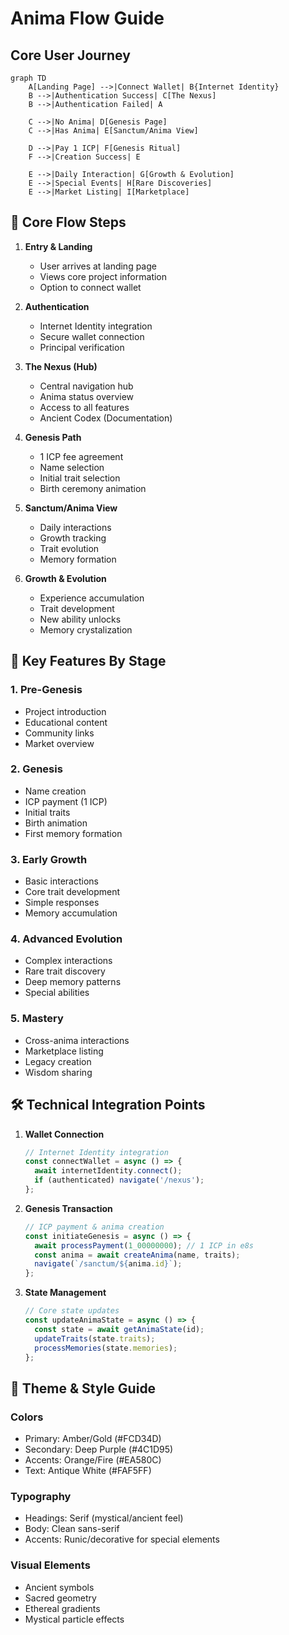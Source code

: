 # Anima Flow Guide

## Core User Journey

```mermaid
graph TD
    A[Landing Page] -->|Connect Wallet| B{Internet Identity}
    B -->|Authentication Success| C[The Nexus]
    B -->|Authentication Failed| A
    
    C -->|No Anima| D[Genesis Page]
    C -->|Has Anima| E[Sanctum/Anima View]
    
    D -->|Pay 1 ICP| F[Genesis Ritual]
    F -->|Creation Success| E
    
    E -->|Daily Interaction| G[Growth & Evolution]
    E -->|Special Events| H[Rare Discoveries]
    E -->|Market Listing| I[Marketplace]
```

## 🌟 Core Flow Steps

1. **Entry & Landing**
   - User arrives at landing page
   - Views core project information
   - Option to connect wallet

2. **Authentication**
   - Internet Identity integration
   - Secure wallet connection
   - Principal verification

3. **The Nexus (Hub)**
   - Central navigation hub
   - Anima status overview
   - Access to all features
   - Ancient Codex (Documentation)

4. **Genesis Path**
   - 1 ICP fee agreement
   - Name selection
   - Initial trait selection
   - Birth ceremony animation

5. **Sanctum/Anima View**
   - Daily interactions
   - Growth tracking
   - Trait evolution
   - Memory formation

6. **Growth & Evolution**
   - Experience accumulation
   - Trait development
   - New ability unlocks
   - Memory crystalization

## 🔮 Key Features By Stage

### 1. Pre-Genesis
- Project introduction
- Educational content
- Community links
- Market overview

### 2. Genesis
- Name creation
- ICP payment (1 ICP)
- Initial traits
- Birth animation
- First memory formation

### 3. Early Growth
- Basic interactions
- Core trait development
- Simple responses
- Memory accumulation

### 4. Advanced Evolution
- Complex interactions
- Rare trait discovery
- Deep memory patterns
- Special abilities

### 5. Mastery
- Cross-anima interactions
- Marketplace listing
- Legacy creation
- Wisdom sharing

## 🛠 Technical Integration Points

1. **Wallet Connection**
   ```typescript
   // Internet Identity integration
   const connectWallet = async () => {
     await internetIdentity.connect();
     if (authenticated) navigate('/nexus');
   };
   ```

2. **Genesis Transaction**
   ```typescript
   // ICP payment & anima creation
   const initiateGenesis = async () => {
     await processPayment(1_00000000); // 1 ICP in e8s
     const anima = await createAnima(name, traits);
     navigate(`/sanctum/${anima.id}`);
   };
   ```

3. **State Management**
   ```typescript
   // Core state updates
   const updateAnimaState = async () => {
     const state = await getAnimaState(id);
     updateTraits(state.traits);
     processMemories(state.memories);
   };
   ```

## 🎨 Theme & Style Guide

### Colors
- Primary: Amber/Gold (#FCD34D)
- Secondary: Deep Purple (#4C1D95)
- Accents: Orange/Fire (#EA580C)
- Text: Antique White (#FAF5FF)

### Typography
- Headings: Serif (mystical/ancient feel)
- Body: Clean sans-serif
- Accents: Runic/decorative for special elements

### Visual Elements
- Ancient symbols
- Sacred geometry
- Ethereal gradients
- Mystical particle effects